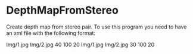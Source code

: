# DepthMapFromStereo
Create depth map from stereo pair.
To use this program you need to have an xml file with the following format:
<?xml version="1.0" encoding="utf-8"?>
<ArrayOfPair>
  <Pair>
    <Image1>
      <Path>Img/1.jpg</Path>
    </Image1>
    <Image2>
      <Path>Img/2.jpg</Path>
    </Image2>
    <Properties>
      <FocalLength>40</FocalLength>
      <Distance>100</Distance>
      <TemplateSize>20</TemplateSize>
    </Properties>
  </Pair>
  <Pair>
    <Image1>
      <Path>Img/1.jpg</Path>
    </Image1>
    <Image2>
      <Path>Img/2.jpg</Path>
    </Image2>
    <Properties>
      <FocalLength>30</FocalLength>
      <Distance>100</Distance>
      <TemplateSize>20</TemplateSize>
    </Properties>
  </Pair>
</ArrayOfPair>
